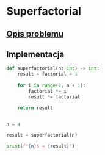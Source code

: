 # Superfactorial

## [Opis problemu](../../../../algorithms/integers/superfactorial.md)


## Implementacja

```python linenums="1"
def superfactorial(n: int) -> int:
    result = factorial = 1
    
    for i in range(2, n + 1):
        factorial *= i
        result *= factorial

    return result


n = 4

result = superfactorial(n)

print(f"{n}$ = {result}")
```

